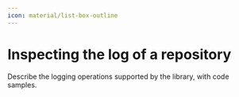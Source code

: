 ```yaml
---
icon: material/list-box-outline
---
```


# Inspecting the log of a repository

Describe the logging operations supported by the library, with code samples.
